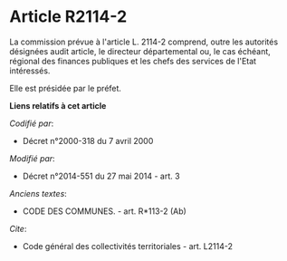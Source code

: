 # Article R2114-2

La commission prévue à l'article L. 2114-2 comprend, outre les autorités désignées audit article, le      directeur
départemental ou, le cas échéant, régional des finances publiques et les chefs des services de l'Etat intéressés. 

Elle est présidée par le préfet.

**Liens relatifs à cet article**

_Codifié par_:

  - Décret n°2000-318 du 7 avril 2000

_Modifié par_:

  - Décret n°2014-551 du 27 mai 2014 - art. 3

_Anciens textes_:

  - CODE DES COMMUNES. - art. R*113-2 (Ab)

_Cite_:

  - Code général des collectivités territoriales - art. L2114-2
